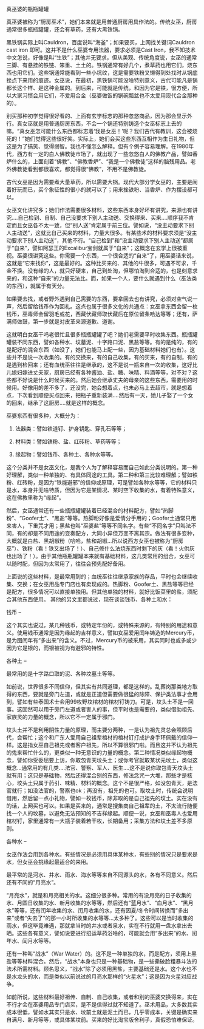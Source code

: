 真巫婆的瓶瓶罐罐

真巫婆被称为“厨房巫术”，她们本来就是用普通厨房用具作法的。传统女巫，厨房通常很多瓶瓶罐罐，还会有草药，还有大黑铁锅。

黑铁锅实际上叫Cauldron，百度说叫“海釜”；如果要买，上网找关键词Cauldron cast iron 即可。这并不是什么巫婆专用法器，要求必须是Cast Iron，我不知技术中文怎说，好像是叫“生铁”；其他并无要求，但从美观、传统角度说，女巫的通常三脚、有悬挂的铁链、笨重、土土的。铁锅通常有好几个，煮草药也用它们，烧东西也用它们。这些锅通常能看到一些小坑纹，这是需要铁粉又懒得到处找时从锅底挫点下来用的痕迹。女巫说，在最初，黑铁锅可能没啥特别意义，古代可能凡是锅都长这个样、是这种金属的。到后来，可能就是传统，和因为它是铁，很方便，所以大家习惯会用它们，不爱用合金（巫婆做饭的锅碗瓢盆也不太爱用现代合金那种的）。

别买那种初学觉得很好看的、上面有玄学标志的那种忽悠商品，因为那会显示外行。真女巫就是用普通厨房东西，不会一个锅还特别铸造个女巫标志上去的嘛。“真女巫怎可能什么东西都标志着‘我是女巫！’呢？我们古代有教训，这会被烧死的！”她们觉得这些很好笑。实际上，她们会买这些东西互相作为生日礼物，但这是为了搞笑、觉得弱智。我也不懂怎么解释。但有个例子容易理解。在1980年代，西方有一定的白人佛教徒市场了，就出现了一些忽悠白人的佛教产品，譬如香炉什么的，上面刻着“佛教”、“佛教香炉”、“我是一个佛教徒”这样的脑残用品。老外佛教徒看到都很喜欢，都觉得很“佛教”，不用不是佛教徒。

古代女巫是因为需要煮大量草药，所以需要大锅。现代大部分学女巫的，主要是闹着好玩而已，买个象征性的很小的就可以了；用来挫铁粉、当香炉、作为摆设都可以。

女巫文化讲究多；她们作法需要很多材料，这些东西本身好坏有讲究，来源也有讲究....自己检到、自制、自己没要求下别人主动送、交换得来、买来....顺序我不肯定而且女巫各不太一致，但“别人送”肯定属于前三位。譬如说，“没主动要求下别人主动送”，这就比自己买来的材料，力量大很多。有某些术的材料要求须是“没主动要求下别人主动送”，其他不行。“自己检到”和“没主动要求下别人主动送”都属于“自来”，譬如阿瑟王的Excalibur宝剑就属于“自来”；这概念在玄学上很被重视。巫婆很讲究这些。你需要一个东西，一个很合适的“自来”了，用巫婆话来说，这就是“它来找你”，这是最好的。这种比买来的、其他的牛很多，可遇不可求，千金不换。没有缘的人，就只好硬来，自己到处淘，但哪怕淘到合适的，也是刻意求来的，和这种“自来”的力量无法比。而，如果一个人，要什么就遇到什么（巫法类的东西），就属于有天分。

如果要去找，或者野外遇到自己需要的东西，要拿回去也有讲究，必须对空气说一声，然后留给钱币作为回礼。这点也属于很多文化的共通点：女巫拿东西会留一枚钱币，巫毒师会留羽毛或花，西藏伏藏师取伏藏后在原位留条哈达等等；还有，萨满师做鼓，第一步就是对皮革来源道歉、道谢。

这就明白女巫干吗老很忙且很多瓶瓶罐罐了吧？她们老需要平时收集东西。瓶瓶罐罐装不同东西，譬如各种水、坟墓泥、十字路口泥、黑盐等等。有的是纯的，有的是配好的混合东西（如没了，她们也能马上配一些，因为基础材料她们也有）。这些并不是说一次收集的。有的交换来，有的自己收集，有的买来，有的自制，有的是遇到检回来；还有血统巫往往是继承的，这不是说一瓶来自一次的收集，这好比儿媳妇嫁进丈夫家，厨房已经有各种酱油、盐、糖、味精、料酒等等，对不对？这些都不好说是什么时候买来的。然后她会继承丈夫的母亲的这些东西，需要用的时候用。好像用的差不多了，还没完，她会想着点，也未必马上去超市，就是想着点，下次看到顺便买点回来，把瓶子重新装满....然后有一天，她儿子娶了一个女的回来，继承了这厨房....就是这样的概念。

巫婆东西有很多种，大概分为：

1. 法器类：譬如铁道钉、护身钥匙、穿孔石等等；

2. 材料类：譬如铁粉、盐、红砖粉、草药等等；

3. 缘起物：譬如钱币、各种土、各种水等等。

这个分类并不是女巫文化，是我个人为了解释容易而自己如此分类说明的。第一种好理解，类似一种单独的、有具体同途的工具。第二种和第三比较难理解；譬如铁粉、红砖粉，是因为“铁能避邪”的信仰或原理，可是譬如各种水等等，它的材料只是水，本身并无啥特质，但因为它是某情况、某时空下收集的水，有着特殊意义，这在佛教里称为“缘起”。

然后，女巫通常还有一些瓶瓶罐罐装着已经混合的材料配方，譬如“热脚粉”、“Goofer土”、“黑盐”等等。热脚粉好像是爱情分手用的；Goofer土通常只用来害人，下重咒才用；黑盐也叫“巫婆盐”等等不同名字。有些“不同名字”只叫法不同，有的却是不同用途的变奏配方，大同小异但万变不离其宗。做法有很多变种，大概就是白盐、黑胡椒粉（哈哈，盐和胡椒…所以说西方女巫也被称为“厨房巫”）、铁粉（看！铁又出场了！）、自己修什么法烧东西时剩下的灰（看！火供灰也出场了！）。由于其他瓶瓶罐罐本来就有基础材料，这几类常用的组合，女巫可以随时配，但因为太常用了，往往会预先配好备用。

上面说的这些材料，是最常用到的；血统巫往往继承家族的存品，平时也会继续收集、交换；在女巫用品专门店也有卖现成的。热脚粉、Goofer土、黑盐等等已经是配方，很多情况可以直接单独用。但其他单独的材料，就好比饭菜里的盐，须配合其他东西使用。
其他的另文里都说过，现在谈谈钱币、各种土和水：

钱币 –

这个其实也说过，某几种钱币，或特定年份的，或特殊来源的，有特别的用途和意义。使用钱币通常是因为缘起的吉祥意义，譬如女巫爱用闰年铸造的Mercury币，是为图闰年有“多出来”的含义。不过，Mercury币的被采用，其实同时也或多或少因为它是银的，而银被视为有避邪的特性。

各种土 –

最常用的是十字路口取的泥、各种坟墓土等等。

如前说，世界很多不同信仰，但其实有共同道理，都是这样的。乱葬岗那类地方取得的东西，要就是旁门左道，或就是正道但需要做很猛的除障、保护类法事才会用到，譬如有些泰国术士会用99枚野坟棺材的棺材钉铸刀。可是，坟头土不是一回事。这固然可以用于旁门左道或者害人的事，但平时也是需要的，类似借助祖先、家族灵的力量的概念，所以它不一定属于邪门。

坟头土并不是利用阴性力量的原理，而主要分两种，一是认为祖先灵总会照顾后代，会帮忙；这个和广东人爱用自己祖辈棺材的棺材钉打成护身手环佩戴的信仰一样。这是指女巫自己祖先或者客户祖先，所以不算很邪门啦。而且这并不认为祖先的鬼来帮忙什么的，更类似一种无意识的力量的概念。第二种情况类似缘起物概念，譬如你受委屈要上访，你取包青天坟头土；或你考官就取某状元坟土，类似这概念...通常用的有几类....法官、警察、军人、医生....这不是说你取包青天坟头土就有用；这只是基础物，然后还得混合别的东西，修法念咒一大堆，那些才是核心，坟头土只属于药引、味精、材料的概念。这个不是很严格，如没包青天，是法官就行；如没法官的，警察也ok；再没有，祖先的也可。取坟土时，传统会说明借用，然后留一点小礼物，譬如一枚钱币，除非取的是自己祖先的坟土。实在没有的话，上网买也可以。如果是买来的，通常是搜集商自己祖辈的土，不太流行随便找一个人的坟墓，以避免无法预知的不吉祥缘起。顺便一说，女巫和巫毒人也爱用棺材钉，家里通常有一大瓶子装着若干枚，长期备用；采集方法和坟土差不多原则。

各种水 –

女巫作法会用到各种水。有些情况是必须用具体某种水，有些别的情况只是要求是水，但女巫会挑缘起最适合的来用。

最平常的是河水、井水、雨水、海水等等来自不同源头的水，各有不同意义。然后还有不同的“月亮水”。

“月亮水”，就是和月亮相关的水。这细分很多种。常用的有没月亮的日子收集的水、月圆日收集的水、新月收集的水等等，然后还有“蓝月水”、“血月水”、“黑月水”等等，还有闰年收集的水、闰月收集的水，还有因夏/冬令时间转换而“多出来”或者“失去了”的那一小时所收集的水等等…太多种了。这些可以是当时收集的雨水，但这毕竟难遇，那就拿当时的井水或者泉水，实在不行就用一盘水拿出去晒。这些各有意义，譬如说要进行招运草药浴啥的，可能就会用“多出来”的水、闰年水、闰月水等等。

还有一种叫“战水”（War Water）的。这不是一种单独的水，而是配方，须用上黑盐等等材料混合。然后，“战水”本身也只是一种基础物，是一些撕破脸粗暴斗法的法术所需材料。顾名思义，“战水”除了必须用黑盐，主要基础还是水。这个水也不是水龙头的水，而是类似以前说过的月亮水那样的“火星水”；这是因为火星对应战争。

如前所说，这些材料最好祖传、自制、自己收集，或者和别的巫婆交换得来，实在不行才会在巫婆用品专门店买，是不是信得过就不知道了。巫术用品，大多数其实成本很低，譬如水其实只是水、坟前土就是泥土而已，几乎零成本，关键是确实来自满月、新月等等，或具体某坟前。买来的好比淘宝版舍利子，真假恐怕难保证。
